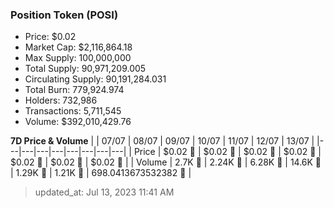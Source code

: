 
  ### Position Token (POSI)
  - Price: $0.02
  - Market Cap: $2,116,864.18
  - Max Supply: 100,000,000
  - Total Supply: 90,971,209.005
  - Circulating Supply: 90,191,284.031
  - Total Burn: 779,924.974
  - Holders: 732,986
  - Transactions: 5,711,545
  - Volume: $392,010,429.76

  **7D Price & Volume**
  | | 07&#x2F;07 | 08&#x2F;07 | 09&#x2F;07 | 10&#x2F;07 | 11&#x2F;07 | 12&#x2F;07 | 13&#x2F;07 |
  |---|---|---|---|---|---|---|---|
  | Price | $0.02 🚀 | $0.02 🚀 | $0.02 🔻 | $0.02 🚀 | $0.02 🔻 | $0.02 🔻 | $0.02 🔻 |
  | Volume | 2.7K 🔻 | 2.24K 🔻 | 6.28K 🚀 | 14.6K 🚀 | 1.29K 🔻 | 1.21K 🔻 | 698.0413673532382 🔻 |

  > updated_at: Jul 13, 2023 11:41 AM
